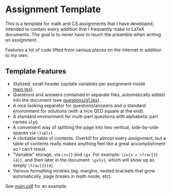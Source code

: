 # Assignment Template

This is a template for math and CS assignments that I have developed, intended to contain every addition that I frequently make to LaTeX documents. The goal is to never have to touch the preamble when writing an assignment.

Features a lot of code lifted from various places on the internet in addition to my own.

## Template Features

- Stylized, small header (update variables per assignment inside [main.tex](main.tex)).
- Questions and answers contained in separate files, automatically added into the document (see [questions/q1.tex](questions/q1.tex)).
- A nice looking separator for questions/answers and a standard environment for solutions (with a nice QED square at the end).
- A standard environment for multi-part questions with alphabetic part names `alpQ`.
- A convenient way of splitting the page into two vertical, side-by-side spaces via `\lsplit`
- A clickable table of contents. Overkill for almost every assignment, but a table of contents really makes anything feel like a great accomplishment so I can't resist.
- "Variable" storage, via `\sv{}` and `\gv`. For example: `\sv{x = \frac{3}{4}}`, and then later in the document: `\gv{x}`, which will show up as simply `\frac{3}{4}`.
- Various formatting niceties (eg. margins, nested brackets that grow automatically, page breaks in math mode, etc).

See [main.pdf](main.pdf) for an example.
